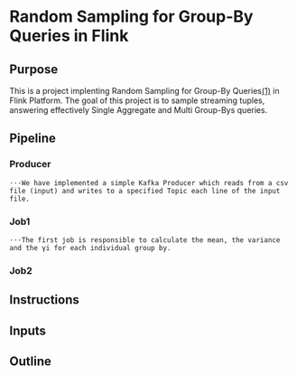 # Random Sampling for Group-By Queries in Flink
 
## Purpose
This is a project implenting Random Sampling for Group-By Queries[(1)](https://arxiv.org/pdf/1909.02629.pdf) in Flink Platform.
The goal of this project is to sample streaming tuples, answering effectively Single Aggregate and Multi Group-Bys queries.


## Pipeline

### Producer
	⋅⋅⋅We have implemented a simple Kafka Producer which reads from a csv file (input) and writes to a specified Topic each line of the input file.
### Job1
	⋅⋅⋅The first job is responsible to calculate the mean, the variance and the γi for each individual group by.
### Job2

## Instructions 
## Inputs

## Outline

